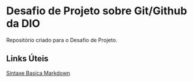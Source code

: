 # Desafio de Projeto sobre Git/Github da DIO
Repositório criado para o Desafio de Projeto.
## Links Úteis
[Sintaxe Basica Markdown](http://www.markdownguide.org/basic-syntax/)

